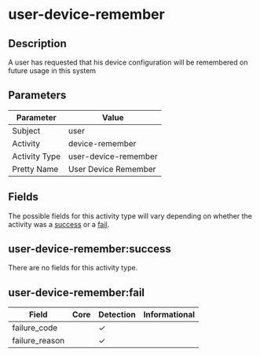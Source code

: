 user-device-remember
====================

Description
-----------
A user has requested that his device configuration will be remembered on future usage in this system

Parameters
----------
| Parameter     | Value                |
| ------------- | -------------------- |
| Subject       | user                 |
| Activity      | device-remember      |
| Activity Type | user-device-remember |
| Pretty Name   | User Device Remember |


Fields
------

The possible fields for this activity type will vary depending on whether the activity was a [success](#user-device-remembersuccess) or a [fail](#user-device-rememberfail).


user-device-remember:success
----------------------------

There are no fields for this activity type.


user-device-remember:fail
-------------------------

| Field          | Core | Detection | Informational |
| -------------- | ---- | --------- | ------------- |
| failure_code   |      | &#10003;  |               |
| failure_reason |      | &#10003;  |               |